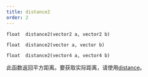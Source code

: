 ```yaml
---
title: distance2
order: 2
---
```


`float  distance2(vector2 a, vector2 b)`

`float  distance2(vector a, vector b)`

`float  distance2(vector4 a, vector4 b)`

此函数返回平方距离。要获取实际距离，请使用[distance](./distance "返回两点之间的距离")。
